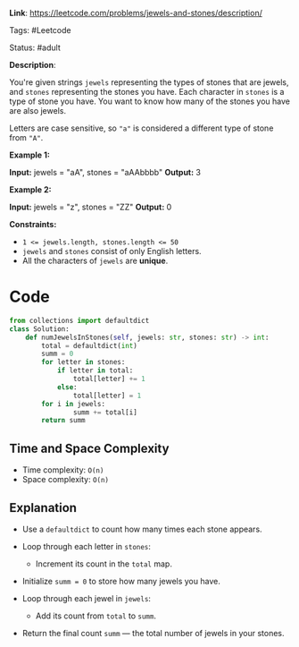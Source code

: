**Link**: https://leetcode.com/problems/jewels-and-stones/description/

Tags: #Leetcode 

Status: #adult

**Description**:

You're given strings `jewels` representing the types of stones that are jewels, and `stones` representing the stones you have. Each character in `stones` is a type of stone you have. You want to know how many of the stones you have are also jewels.

Letters are case sensitive, so `"a"` is considered a different type of stone from `"A"`.

**Example 1:**

**Input:** jewels = "aA", stones = "aAAbbbb"
**Output:** 3

**Example 2:**

**Input:** jewels = "z", stones = "ZZ"
**Output:** 0

**Constraints:**

- `1 <= jewels.length, stones.length <= 50`
- `jewels` and `stones` consist of only English letters.
- All the characters of `jewels` are **unique**.

# Code

```python
from collections import defaultdict
class Solution:
    def numJewelsInStones(self, jewels: str, stones: str) -> int:
        total = defaultdict(int)
        summ = 0
        for letter in stones:
            if letter in total:
                total[letter] += 1
            else:
                total[letter] = 1
        for i in jewels:
                summ += total[i]
        return summ
```
## Time and Space Complexity

- Time complexity: `O(n)`
- Space complexity: `O(n)`
## Explanation
- Use a `defaultdict` to count how many times each stone appears.
    
- Loop through each letter in `stones`:
    
    - Increment its count in the `total` map.
        
- Initialize `summ = 0` to store how many jewels you have.
    
- Loop through each jewel in `jewels`:
    
    - Add its count from `total` to `summ`.
        
- Return the final count `summ` — the total number of jewels in your stones.